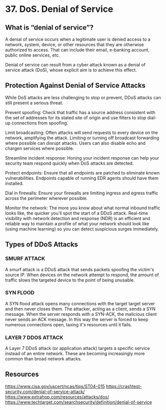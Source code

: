 # 37. DoS. Denial of Service 

## What is “denial of service”?
A denial of service occurs when a legitimate user is denied access to a network, system, device, or other resources that they are otherwise authorized to access. That can include their email, e-banking account, public online services, etc.

Denial of service can result from a cyber attack known as a denial of service attack (DoS), whose explicit aim is to achieve this effect.

## Protection Against Denial of Service Attacks
While DoS attacks are less challenging to stop or prevent, DDoS attacks can still present a serious threat.

Prevent spoofing: Check that traffic has a source address consistent with the set of addresses for its stated site of origin and use filters to stop dial-up connections from spoofing.

Limit broadcasting: Often attacks will send requests to every device on the network, amplifying the attack. Limiting or turning off broadcast forwarding where possible can disrupt attacks. Users can also disable echo and chargen services where possible.

Streamline incident response: Honing your incident response can help your security team respond quickly when DoS attacks are detected.

Protect endpoints: Ensure that all endpoints are patched to eliminate known vulnerabilities. Endpoints capable of running EDR agents should have them installed.

Dial in firewalls: Ensure your firewalls are limiting ingress and egress traffic across the perimeter wherever possible.

Monitor the network: The more you know about what normal inbound traffic looks like, the quicker you'll spot the start of a DDoS attack. Real-time visibility with network detection and response (NDR) is an efficient and reliable way to maintain a profile of what your network should look like (using machine learning) so you can detect suspicious surges immediately.


## Types of DDoS Attacks
### SMURF ATTACK
A smurf attack is a DDoS attack that sends packets spoofing the victim's source IP. When devices on the network attempt to respond, the amount of traffic slows the targeted device to the point of being unusable.

### SYN FLOOD
A SYN flood attack opens many connections with the target target server and then never closes them. The attacker, acting as a client, sends a SYN message. When the server responds with a SYN-ACK, the malicious client never sends an ACK message. In this way the server is forced to keep numerous connections open, taxing it's resources until it fails.

### LAYER 7 DDOS ATTACK
A Layer 7 DDoS attack (or application attack) targets a specific service instead of an entire network. These are becoming increasingly more common than broad network attacks.

## Resources
https://www.cisa.gov/uscert/ncas/tips/ST04-015
https://crashtest-security.com/denial-of-service-attack/
https://www.extrahop.com/resources/attacks/dos/
https://www.techtarget.com/searchsecurity/definition/denial-of-service
